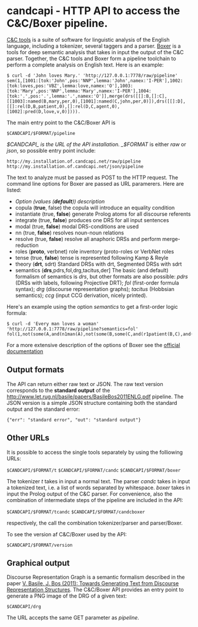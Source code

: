 candcapi - HTTP API to access the C&amp;C/Boxer pipeline.
=========================================================

[C\&C tools](http://svn.ask.it.usyd.edu.au/trac/candc "C\&C tools") 
is a suite of software for linguistic analysis of the English language, 
including a tokenizer, several taggers and a parser.
[Boxer](http://svn.ask.it.usyd.edu.au/trac/candc/wiki/boxer "Boxer") 
is a tools for deep semantic analysis that takes in input the output
of the C\&C parser. Together, the C&amp;C tools and Boxer form a pipeline
toolchain to perform a complete analysis on English text.
Here is an example:

    $ curl -d 'John loves Mary.' 'http://127.0.0.1:7778/raw/pipeline'
    sem(1,[1001:[tok:'John',pos:'NNP',lemma:'John',namex:'I-PER'],1002:[tok:loves,pos:'VBZ',lemma:love,namex:'O'],1003:[tok:'Mary',pos:'NNP',lemma:'Mary',namex:'I-PER'],1004:[tok:'.',pos:'.',lemma:'.',namex:'O']],merge(drs([[]:B,[]:C],[[1003]:named(B,mary,per,0),[1001]:named(C,john,per,0)]),drs([[]:D],[[]:rel(D,B,patient,0),[]:rel(D,C,agent,0),[1002]:pred(D,love,v,0)]))).

The main entry point to the C&amp;C/Boxer API is

`$CANDCAPI/$FORMAT/pipeline`

_$CANDCAPI_ is the URL of the API installation. _$FORMAT_ is either _raw_ or
_json_, so possible entry point include:

`http://my.installation.of.candcapi.net/raw/pipeline`
`http://my.installation.of.candcapi.net/json/pipeline`

The text to analyze must be passed as POST to the HTTP request.
The command line options for Boxer are passed as URL paramerers. Here are
listed:

* _Option (values (**default**)) description_
* copula (**true**, false) the copula will introduce an equality condition
* instantiate (true, **false**) generate Prolog atoms for all discourse referents
* integrate (true, **false**) produces one DRS for all input sentences
* modal (true, **false**) modal DRS-conditions are used
* nn (true, **false**) resolves noun-noun relations
* resolve (true, **false**) resolve all anaphoric DRSs and perform merge-reduction
* roles (**proto**, verbnet) role inventory (proto-roles or VerbNet roles
* tense (true, **false**) tense is represented following Kamp & Reyle
* theory (**drt**, sdrt) Standard DRSs with drt, Segmented DRSs with sdrt
* semantics (**drs**,pdrs,fol,drg,tacitus,der] The basic (and default) formalism of semantics is _drs_, but other formats are also possible: _pdrs_ (DRSs with labels, following Projective DRT); _fol_ (first-order formula syntax); _drg_ (discourse representation graphs); _tacitus_ (Hobbsian semantics); _ccg_ (input CCG derivation, nicely printed).

Here's an example using the option _semantics_ to get a first-order logic formula:

    $ curl -d 'Every man loves a woman' 'http://127.0.0.1:7778/raw/pipeline?semantics=fol'
    fol(1,not(some(A,and(n1man(A),not(some(B,some(C,and(r1patient(B,C),and(r1agent(B,A),and(v1love(B),n1woman(C))))))))))).

For a more extensive description of the options of Boxer see the
[official documentation](http://svn.ask.it.usyd.edu.au/trac/candc/wiki/BoxerOptions "Boxer documentation")

Output formats
--------------

The API can return either raw text or JSON. The raw text version corresponds
to the **standard output** of the http://www.let.rug.nl/basile/papers/BasileBos2011ENLG.pdf pipeline.
The JSON version is a simple JSON structure containing both the
standard output and the standard error:

`{"err": "standard error", "out": "standard output"}`

Other URLs
----------

It is possible to access the single tools separately by using the
folliowing URLs:

`$CANDCAPI/$FORMAT/t`
`$CANDCAPI/$FORMAT/candc`
`$CANDCAPI/$FORMAT/boxer`

The tokenizer _t_ takes in input a normal text. The parser _candc_ takes in 
input a tokenized text, i.e. a list of words separated by whitespace.
_boxer_ takes in input the Prolog output of the C\&C parser.
For convenience, also the combination of intermediate steps of the
pipeline are included in the API:

`$CANDCAPI/$FORMAT/tcandc`
`$CANDCAPI/$FORMAT/candcboxer`

respectively, the call the combination tokenizer/parser and parser/Boxer.

To see the version af C\&C/Boxer used by the API:

`$CANDCAPI/$FORMAT/version`
        
Graphical output
----------------

Discourse Representation Graph is a semantic formalism described in
the paper
[V. Basile, J. Bos (2011): Towards Generating Text from Discourse Representation Structures](http://www.let.rug.nl/basile/papers/BasileBos2011ENLG.pdf).
The C&amp;C/Boxer API provides an entry point to generate a PNG image of the
DRG of a given text:

`$CANDCAPI/drg`

The URL accepts the same GET parameter as _pipeline_.



